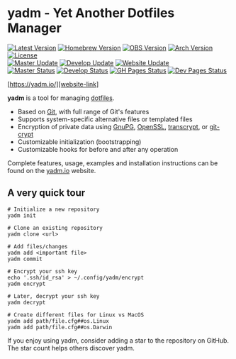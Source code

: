 # yadm - Yet Another Dotfiles Manager

[![Latest Version][releases-badge]][releases-link]
[![Homebrew Version][homebrew-badge]][homebrew-link]
[![OBS Version][obs-badge]][obs-link]
[![Arch Version][aur-badge]][aur-link]
[![License][license-badge]][license-link]<br />
[![Master Update][master-date]][master-commits]
[![Develop Update][develop-date]][develop-commits]
[![Website Update][website-date]][website-commits]<br />
[![Master Status][master-badge]][workflow-master]
[![Develop Status][develop-badge]][workflow-develop]
[![GH Pages Status][gh-pages-badge]][workflow-gh-pages]
[![Dev Pages Status][dev-pages-badge]][workflow-dev-pages]

[https://yadm.io/][website-link]

**yadm** is a tool for managing [dotfiles][].

* Based on [Git][], with full range of Git's features
* Supports system-specific alternative files or templated files
* Encryption of private data using [GnuPG][], [OpenSSL][], [transcrypt][], or
  [git-crypt][]
* Customizable initialization (bootstrapping)
* Customizable hooks for before and after any operation

Complete features, usage, examples and installation instructions can be found on
the [yadm.io][website-link] website.

## A very quick tour

    # Initialize a new repository
    yadm init

    # Clone an existing repository
    yadm clone <url>

    # Add files/changes
    yadm add <important file>
    yadm commit

    # Encrypt your ssh key
    echo '.ssh/id_rsa' > ~/.config/yadm/encrypt
    yadm encrypt

    # Later, decrypt your ssh key
    yadm decrypt

    # Create different files for Linux vs MacOS
    yadm add path/file.cfg##os.Linux
    yadm add path/file.cfg##os.Darwin

If you enjoy using yadm, consider adding a star to the repository on GitHub.
The star count helps others discover yadm.

[Git]: https://git-scm.com/
[GnuPG]: https://gnupg.org/
[OpenSSL]: https://www.openssl.org/
[aur-badge]: https://img.shields.io/aur/version/yadm.svg
[aur-link]: https://aur.archlinux.org/packages/yadm
[dev-pages-badge]: https://img.shields.io/github/workflow/status/TheLocehiliosan/yadm/Test%20Site/dev-pages?label=dev-pages
[develop-badge]: https://img.shields.io/github/workflow/status/TheLocehiliosan/yadm/Tests/develop?label=develop
[develop-commits]: https://github.com/TheLocehiliosan/yadm/commits/develop
[develop-date]: https://img.shields.io/github/last-commit/TheLocehiliosan/yadm/develop.svg?label=develop
[dotfiles]: https://en.wikipedia.org/wiki/Hidden_file_and_hidden_directory
[gh-pages-badge]: https://img.shields.io/github/workflow/status/TheLocehiliosan/yadm/Test%20Site/gh-pages?label=gh-pages
[git-crypt]: https://github.com/AGWA/git-crypt
[homebrew-badge]: https://img.shields.io/homebrew/v/yadm.svg
[homebrew-link]: https://formulae.brew.sh/formula/yadm
[license-badge]: https://img.shields.io/github/license/TheLocehiliosan/yadm.svg
[license-link]: https://github.com/TheLocehiliosan/yadm/blob/master/LICENSE
[master-badge]: https://img.shields.io/github/workflow/status/TheLocehiliosan/yadm/Tests/master?label=master
[master-commits]: https://github.com/TheLocehiliosan/yadm/commits/master
[master-date]: https://img.shields.io/github/last-commit/TheLocehiliosan/yadm/master.svg?label=master
[obs-badge]: https://img.shields.io/badge/OBS-v3.1.1-blue
[obs-link]: https://software.opensuse.org//download.html?project=home%3ATheLocehiliosan%3Ayadm&package=yadm
[releases-badge]: https://img.shields.io/github/tag/TheLocehiliosan/yadm.svg?label=latest+release
[releases-link]: https://github.com/TheLocehiliosan/yadm/releases
[transcrypt]: https://github.com/elasticdog/transcrypt
[travis-ci]: https://travis-ci.com/TheLocehiliosan/yadm/branches
[website-commits]: https://github.com/TheLocehiliosan/yadm/commits/gh-pages
[website-date]: https://img.shields.io/github/last-commit/TheLocehiliosan/yadm/gh-pages.svg?label=website
[website-link]: https://yadm.io/
[workflow-dev-pages]: https://github.com/thelocehiliosan/yadm/actions?query=workflow%3a%22test+site%22+branch%3adev-pages
[workflow-develop]: https://github.com/TheLocehiliosan/yadm/actions?query=workflow%3ATests+branch%3Adevelop
[workflow-gh-pages]: https://github.com/thelocehiliosan/yadm/actions?query=workflow%3a%22test+site%22+branch%3agh-pages
[workflow-master]: https://github.com/TheLocehiliosan/yadm/actions?query=workflow%3ATests+branch%3Amaster
